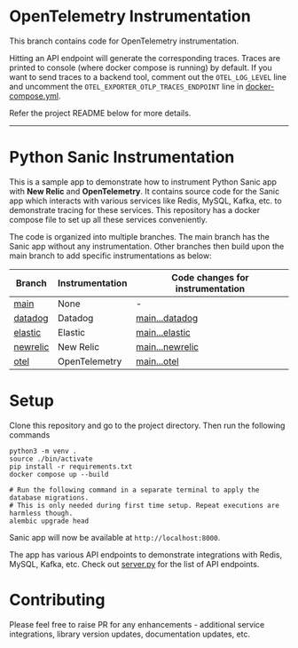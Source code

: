 # OpenTelemetry Instrumentation

This branch contains code for OpenTelemetry instrumentation.

Hitting an API endpoint will generate the corresponding traces. Traces are printed to console (where docker compose is running) by default. If you want to send traces to a backend tool, comment out the `OTEL_LOG_LEVEL` line and uncomment the `OTEL_EXPORTER_OTLP_TRACES_ENDPOINT` line in [docker-compose.yml](docker-compose.yml).

Refer the project README below for more details.

---

# Python Sanic Instrumentation

This is a sample app to demonstrate how to instrument Python Sanic app with **New Relic** and **OpenTelemetry**. It contains source code for the Sanic app which interacts with various services like Redis, MySQL, Kafka, etc. to demonstrate tracing for these services. This repository has a docker compose file to set up all these services conveniently.

The code is organized into multiple branches. The main branch has the Sanic app without any instrumentation. Other branches then build upon the main branch to add specific instrumentations as below:

| Branch                                                                                         | Instrumentation | Code changes for instrumentation                                                                                |
| ---------------------------------------------------------------------------------------------- | --------------- | --------------------------------------------------------------------------------------------------------------- |
| [main](https://github.com/cubeapm/sample_app_python_sanic/tree/main)         | None            | -                                                                                                               |
| [datadog](https://github.com/cubeapm/sample_app_python_sanic/tree/datadog) | Datadog       | [main...datadog](https://github.com/cubeapm/sample_app_python_sanic/compare/main...datadog) |
| [elastic](https://github.com/cubeapm/sample_app_python_sanic/tree/elastic)         | Elastic   | [main...elastic](https://github.com/cubeapm/sample_app_python_sanic/compare/main...elastic)         |
| [newrelic](https://github.com/cubeapm/sample_app_python_sanic/tree/newrelic) | New Relic       | [main...newrelic](https://github.com/cubeapm/sample_app_python_sanic/compare/main...newrelic) |
| [otel](https://github.com/cubeapm/sample_app_python_sanic/tree/otel)         | OpenTelemetry   | [main...otel](https://github.com/cubeapm/sample_app_python_sanic/compare/main...otel)         |

# Setup

Clone this repository and go to the project directory. Then run the following commands

```
python3 -m venv .
source ./bin/activate
pip install -r requirements.txt
docker compose up --build

# Run the following command in a separate terminal to apply the database migrations.
# This is only needed during first time setup. Repeat executions are harmless though.
alembic upgrade head
```

Sanic app will now be available at `http://localhost:8000`.

The app has various API endpoints to demonstrate integrations with Redis, MySQL, Kafka, etc. Check out [server.py](server.py) for the list of API endpoints.

# Contributing

Please feel free to raise PR for any enhancements - additional service integrations, library version updates, documentation updates, etc.
